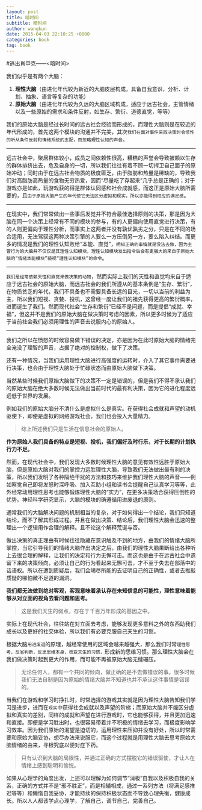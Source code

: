 ```yaml
---
layout: post
title: 暗时间
subtitle: 暗时间
author: wangkun 
date: 2015-04-03 22:10:25 +0800
categories: book 
tag: book 
---
```



#逃出肖申克——<暗时间>

我们似乎是有两个大脑：


1. **理性大脑**（由进化年代较为新近的大脑皮层构成，具备自我意识，分析、计划、抽象、语言等复杂的功能）
2. **原始大脑**（由进化年代较为久远的大脑区域构成，适应于远古社会，主管情绪以及一些原始的需求和条件反射，如生存、繁衍、道德直觉，等等）

	
我们的原始大脑是经过长时间的远古社会经验而形成的，而理性大脑则是在较近的年代形成的，首先这两个模块的沟通并不完美，其次`我们在面对事件采取决策时会惯性的听从条件反射和情绪系统的支配，而忽略理性认知的声音`。


-------

远古社会中，聚居群体较小，成员之间依赖性很高，糟糕的声誉会导致被赖以生存的群体排挤出去，危及自身的一切，所以我们往往有着不顾一切捍卫自己面子的原始冲动；同时由于在远古社会物质的极度匮乏，由于脂肪和热量是稀缺的，导致我们对高脂肪高热量的食物无穷热爱，因而“尽量吃了存起来”几乎总是正确的；对于游戏亦是如此，玩游戏获的得是群体认同感和社会成就感，而这正是原始大脑所需要的，且`由于原始大脑产生的年代使它无法区分虚拟和现实，所以亦能得到相应的满足感`。

---

在现实中，我们常常做出一些事后发觉并不符合最佳选择原则的决策，那是因为大脑在同一个决策上经常有不同的模块的参与，有的人更偏向使用直觉进行决策，有的人则更偏向于理性分析，而事实上这两者并没有孰优孰劣之分，只是在不同的场合适用，无法驾驭这两种决策引擎的人要么一方压倒另一方，要么陷入纠结。而更多的情况是我们的理性认知败给“本能、直觉”，`明知正确的事情就是没法去做，因为主管行为的大脑并不仅仅是其理性认知模块，理性认知模块发出指令后会有更强大的来自于原始大脑的“情绪本能模块”藐视“理性认知模块”的命令`。

---


`我们是经常依赖天性和直觉来做决策的动物`，然而实际上我们的天性和直觉均来自于适应于远古社会的原始大脑，而远古社会的我们所遵从的基本条例是“生存、繁衍”，在物质贫乏的年代，我们不具备也不需要具备长远的目光，一切以当前的利益为主，所以我们短视、贪婪、投机，这曾经一度让我们的祖先获得更高的繁衍概率，进而诞生了我们。然而现代社会“生存和繁衍”已经不是问题，而是提倡“成就、幸福”，但这并不是我们的原始大脑在做决策时考虑的因素，所以更多时候为了适应于当前社会我们必须用理性的声音去说服内心的原始人。

---


我们之所以在愤怒的时候容易做下错误的决定，亦是因为在此时原始大脑的情绪完全淹没了理智的声音，占据了绝对的控制权，做下了决策。

	
还有一种情况，当我们运用理性大脑进行高强度的运转时，介入了其它事件需要进行决策，也会由于理性大脑处于忙碌状态而由原始大脑做下决策。

当然某些时候我们原始大脑做下的决策不一定是错误的，但是我们不得不承认我们的原始大脑在绝大多数时候无法做出当前时代的最有利决策，因为它的进化程度远远低于世界的发展。
	
例如我们的原始大脑分不清什么是虚拟什么是真实。在获得社会成就和声望的动机驱使下，即便是虚拟的网络游戏社会，我们也会投入大量精力。

>综上所述我们只是生活在信息社会的原始人。
		
**作为原始人我们具备的特点是短视、投机，我们偏好及时行乐，对于长期的计划执行力不足。**

然而，在现代社会中，我们发现大多数时候理性大脑的意见有效性远胜于原始大脑，但是原始大脑对我们的掌控力远胜理性大脑，导致我们无法做出最有利的决策，所以我们发明了各种隔绝干扰的方法和技巧来维护我们理性大脑的声音——例如察觉自己即将发怒时深呼吸、加入互助小组和读书会提醒自己认真学习等等，此外经常动用理性思考也能够锻炼理性大脑的“实力”，在更多决策场合获得压倒性的优势。神经科学研究显示，大脑的模块的确遵循用进废退的原则。


通常我们的大脑解决问题的机制相当的复杂，对于如何得出一个结论，我们只知道结论，而不了解其形成过程。并且在做出决策、结论后，我们理性大脑会迅速的整理出一个逻辑用作合理的解释。且不论这个解释荒诞与否。

做出决策的真正理由有时候往往隐藏在意识触及不到的地方，由我们的情绪大脑所掌控，当它引导我们的情绪大脑作出决定之后，由我们的理性大脑果断给出各种听上去很合理的解释，让我们的决定和行为无懈可击。而这也是由于在远古社会中遗留下来的决策倾向，必须让自己的行为看起来无懈可击，才不至于失去在部落中的话语权。所以在遭到质疑后，我们会竭尽所能的去证明自己的正确性，或者去推敲质疑的哪怕微不足道的漏洞。

**我们都无法做到绝对客观，客观意味着承认存在未知信息的可能性，理性意味着能够从对立面的视角去看问题和思考。**

>这是我们天生的弱点，存在于千百万年形成的基因之中。

实际上在现代社会，往往站在对立面去考虑，能够发现更多意料之外的东西助我们成长以及更好的社交体验，所以我们有必要克服自己天生的习惯。

根据大脑`用进废退`的原理，越经常使用的区域会越来越强大，那么我们时常`理性思考，反省判断，反思思维本身，改变天生的习惯，`形成新的思维习惯。那么理性大脑会在我们做决策时起到更大的作用，而可能不再被原始大脑无缝碾压。

>无论任何人，都有一个共同的倾向，做正确的是不去做错误的事。很多时候我们无法自制是因为原始的情绪大脑并不知道也并不承认这件事情是错误的。

当我们在游戏和学习时挣扎时，时常选择的游戏其实就是因为理性大脑告知我们学习是进步，进而在`现实`中获得社会成就以及声望的阶梯；而原始大脑并不能区分虚拟和真实的差别，同样的成就和声望在进行游戏时，它也能够获得，并且更加迅速和直接。即便是学习胜出时，也很容易带着并不积极的情绪去学习，而极度影响学习效率。因为我们原始的渴望是迫切的，运用理性来压抑并没有好处，所以时常需要和原始大脑妥协，想尽办法来说服它，而这个过程就是用理性大脑去思考原始大脑情绪的由来，寻根究底以便对症下药。

		
>只有认识到大脑的局限性，并通过正确的方式摆脱它的错误驱使，才让人在情绪上感到聪明和愉悦。

如果从心理学的角度出发，上述可以理解为如何调节“消极”自我以及积极自我的关系，正确的方式并不是“邪不胜正”，而是相辅相成，通过一系列方法（将满足感推迟等等）和懒惰自我妥协，才能持续的保持积极状态而不导致心理失衡，健康成长。所以人人都该学点心理学，了解自己，调节自己，完善自己。


